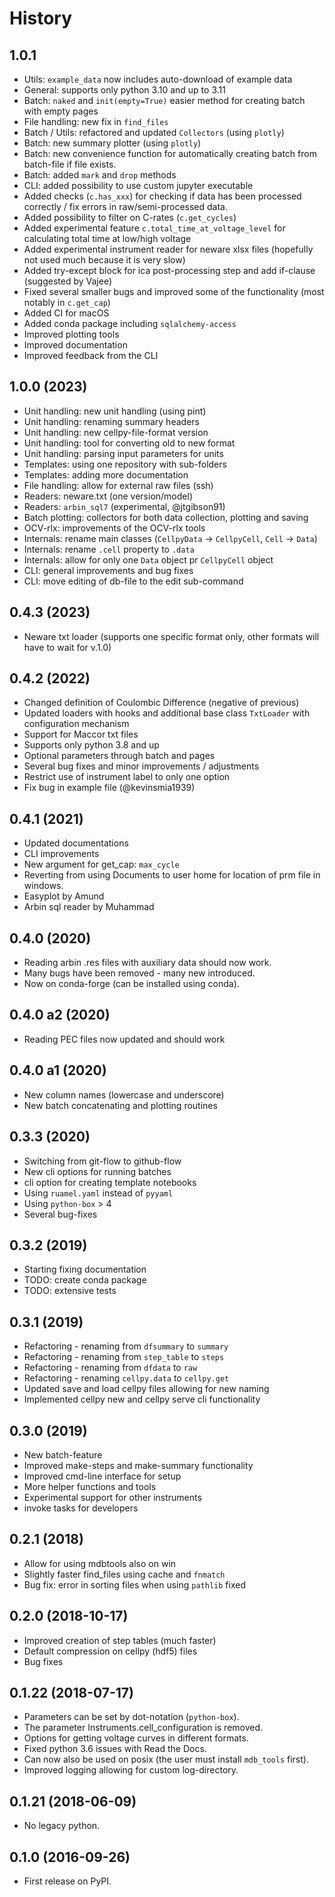 # History

## 1.0.1

* Utils: `example_data` now includes auto-download of example data
* General: supports only python 3.10 and up to 3.11
* Batch: `naked` and `init(empty=True)` easier method for creating batch with empty pages
* File handling: new fix in `find_files`
* Batch / Utils: refactored and updated `Collectors` (using `plotly`)
* Batch: new summary plotter (using `plotly`)
* Batch: new convenience function for automatically creating batch from batch-file if file exists.
* Batch: added `mark` and `drop` methods
* CLI: added possibility to use custom jupyter executable
* Added checks (`c.has_xxx`) for checking if data has been processed correctly / fix errors in raw/semi-processed data.
* Added possibility to filter on C-rates (`c.get_cycles`)
* Added experimental feature `c.total_time_at_voltage_level` for calculating total time at low/high voltage
* Added experimental instrument reader for neware xlsx files (hopefully not used much because it is very slow)
* Added try-except block for ica post-processing step and add if-clause (suggested by Vajee)
* Fixed several smaller bugs and improved some of the functionality (most notably in `c.get_cap`)
* Added CI for macOS
* Added conda package including `sqlalchemy-access`
* Improved plotting tools
* Improved documentation
* Improved feedback from the CLI

## 1.0.0 (2023)

* Unit handling: new unit handling (using pint)
* Unit handling: renaming summary headers
* Unit handling: new cellpy-file-format version
* Unit handling: tool for converting old to new format
* Unit handling: parsing input parameters for units
* Templates: using one repository with sub-folders
* Templates: adding more documentation
* File handling: allow for external raw files (ssh)
* Readers: neware.txt (one version/model)
* Readers: `arbin_sql7` (experimental, @jtgibson91)
* Batch plotting: collectors for both data collection, plotting and saving
* OCV-rlx: improvements of the OCV-rlx tools
* Internals: rename main classes (`CellpyData` -> `CellpyCell`, `Cell` -> `Data`)
* Internals: rename `.cell` property to `.data`
* Internals: allow for only one `Data` object pr `CellpyCell` object
* CLI: general improvements and bug fixes
* CLI: move editing of db-file to the edit sub-command


## 0.4.3 (2023)

* Neware txt loader (supports one specific format only, other formats will have to wait for v.1.0)

## 0.4.2 (2022)

* Changed definition of Coulombic Difference (negative of previous)
* Updated loaders with hooks and additional base class `TxtLoader` with configuration mechanism
* Support for Maccor txt files
* Supports only python 3.8 and up
* Optional parameters through batch and pages
* Several bug fixes and minor improvements / adjustments
* Restrict use of instrument label to only one option
* Fix bug in example file (@kevinsmia1939)

## 0.4.1 (2021)

* Updated documentations
* CLI improvements
* New argument for get_cap: `max_cycle`
* Reverting from using Documents to user home for location of prm file in windows.
* Easyplot by Amund
* Arbin sql reader by Muhammad

## 0.4.0 (2020)

* Reading arbin .res files with auxiliary data should now work.
* Many bugs have been removed - many new introduced.
* Now on conda-forge (can be installed using conda).

## 0.4.0 a2 (2020)

* Reading PEC files now updated and should work

## 0.4.0 a1 (2020)

* New column names (lowercase and underscore)
* New batch concatenating and plotting routines

## 0.3.3 (2020)

* Switching from git-flow to github-flow
* New cli options for running batches
* cli option for creating template notebooks
* Using `ruamel.yaml` instead of `pyyaml`
* Using `python-box` > 4
* Several bug-fixes

## 0.3.2 (2019)

* Starting fixing documentation
* TODO: create conda package
* TODO: extensive tests

## 0.3.1 (2019)

* Refactoring - renaming from `dfsummary` to `summary`
* Refactoring - renaming from `step_table` to `steps`
* Refactoring - renaming from `dfdata` to `raw`
* Refactoring - renaming `cellpy.data` to `cellpy.get`
* Updated save and load cellpy files allowing for new naming
* Implemented cellpy new and cellpy serve cli functionality

## 0.3.0 (2019)

* New batch-feature
* Improved make-steps and make-summary functionality
* Improved cmd-line interface for setup
* More helper functions and tools
* Experimental support for other instruments
* invoke tasks for developers

## 0.2.1 (2018)

* Allow for using mdbtools also on win
* Slightly faster find_files using cache and `fnmatch`
* Bug fix: error in sorting files when using `pathlib` fixed

## 0.2.0 (2018-10-17)

* Improved creation of step tables (much faster)
* Default compression on cellpy (hdf5) files
* Bug fixes

## 0.1.22 (2018-07-17)

* Parameters can be set by dot-notation (`python-box`).
* The parameter Instruments.cell_configuration is removed.
* Options for getting voltage curves in different formats.
* Fixed python 3.6 issues with Read the Docs.
* Can now also be used on posix (the user must install `mdb_tools` first).
* Improved logging allowing for custom log-directory.

## 0.1.21 (2018-06-09)

* No legacy python.

## 0.1.0 (2016-09-26)

* First release on PyPI.
